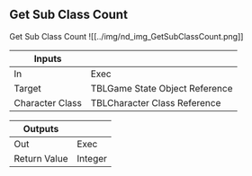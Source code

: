 ## Get Sub Class Count
Get Sub Class Count
![[../img/nd_img_GetSubClassCount.png]]

|Inputs||
|--|--|
| In | Exec |
| Target | TBLGame State Object Reference |
| Character Class | TBLCharacter Class Reference |

|Outputs||
|--|--|
| Out | Exec |
| Return Value | Integer |
